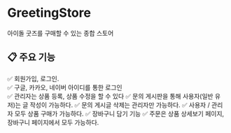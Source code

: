# GreetingStore
아이돌 굿즈를 구매할 수 있는 종합 스토어

## 📋 주요 기능
✅ 회원가입, 로그인.<br>
✅ 구글, 카카오, 네이버 아이디를 통한 로그인<br>
✅ 관리자는 상품 등록, 상품 수정을 할 수 있다
✅ 문의 게시판을 통해 사용자(일반 유저)는 글 작성이 가능하다.
✅ 문의 게시글 삭제는 관리자만 가능하다.
✅ 사용자 / 관리자 모두 상품 구매가 가능하다.
✅ 장바구니 담기 기능
✅ 주문은 상품 상세보기 페이지, 장바구니 페이지에서 모두 가능하다.
